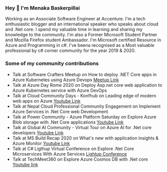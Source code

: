 ### Hey 👋 I'm Menaka Baskerpillai

Working as an Associate Software Engineer at Accenture. I'm a tech enthusiastic blogger and an international speaker who speaks about cloud and .Net core. I spend my valuable time in learning and sharing my knowledge to the community. I'm also a Former Microsoft Student Partner and Mozilla Firefox student Ambassador. I'm Microsoft certified Resource in Azure and Programming in c#. I've beena recognised as a Most valuable professional by c# corner community for the year 2019 & 2020.


### Some of my community contributions

* Talk at Software Crafters Meetup on How to deploy .NET Core apps in Azure Kubernetes using Azure Devops [Meetup Link](https://www.meetup.com/softwarecrafters/events/271016398)
* Talk at Azure Day Rome 2020 on Deploy Asp.net core web application to Azure Kubernetes service with Azure DevOps
* Talk at Cloud Community Days - Konfhub on Leading edge of modern web apps on Azure [Youtube Link](https://www.youtube.com/watch?v=GbWZFHwmkDU&feature=youtu.be)
* Talk at Nepal Cloud Professional Community Engagement on Implement Azure Services in .Net Core web Development
* Talk at Power Community - Azure Platform Saturday on Explore Azure Blob storage with .Net Core applications [Youtube Link](https://www.youtube.com/watch?v=Gko6rmxVE1A)
* Talk at Global AI Community - Virtual Tour on Azure AI for .Net core developers [Youtube Link](https://www.youtube.com/watch?v=qFu5uFRUMwI)
* Talk at MS Build Recap 2020 on What's new with application insights & Azure Monitor [Youtube Link](https://www.youtube.com/watch?v=V7z_1f3F_1g)
* Talk at C# Ligthup Virtual Conference on Explore .Net Core Microservices With Azure Services [Lightup Conference](https://www.2020twenty.net/lightup/)
* Talk at TechMeet360 on Explore Azure Cosmos DB with .Net core  [Youtube link](https://youtu.be/kV5p1XU6s3I)

<!--
**MenakaBasker/MenakaBasker** is a ✨ _special_ ✨ repository because its `README.md` (this file) appears on your GitHub profile.

Here are some ideas to get you started:

- 🔭 I’m currently working on ...
- 🌱 I’m currently learning ...
- 👯 I’m looking to collaborate on ...
- 🤔 I’m looking for help with ...
- 💬 Ask me about ...
- 📫 How to reach me: ...
- 😄 Pronouns: ...
- ⚡ Fun fact: ...
-->
